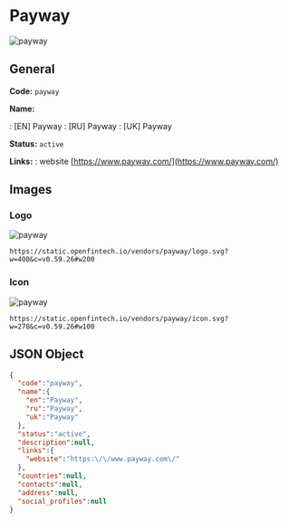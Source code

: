 
# Payway 
![payway](https://static.openfintech.io/vendors/payway/logo.svg?w=400&c=v0.59.26#w200)  

## General 
 
**Code:** `payway` 
 
**Name:** 
 
:	[EN] Payway 
:	[RU] Payway 
:	[UK] Payway 
 
**Status:** `active` 
 
**Links:** 
: website [https://www.payway.com/](https://www.payway.com/) 
 

## Images 

### Logo 
 
![payway](https://static.openfintech.io/vendors/payway/logo.svg?w=400&c=v0.59.26#w200)  

```
https://static.openfintech.io/vendors/payway/logo.svg?w=400&c=v0.59.26#w200
```  

### Icon 
 
![payway](https://static.openfintech.io/vendors/payway/icon.svg?w=278&c=v0.59.26#w100)  

```
https://static.openfintech.io/vendors/payway/icon.svg?w=278&c=v0.59.26#w100
```  

## JSON Object 

```json
{
  "code":"payway",
  "name":{
    "en":"Payway",
    "ru":"Payway",
    "uk":"Payway"
  },
  "status":"active",
  "description":null,
  "links":{
    "website":"https:\/\/www.payway.com\/"
  },
  "countries":null,
  "contacts":null,
  "address":null,
  "social_profiles":null
}
```  
